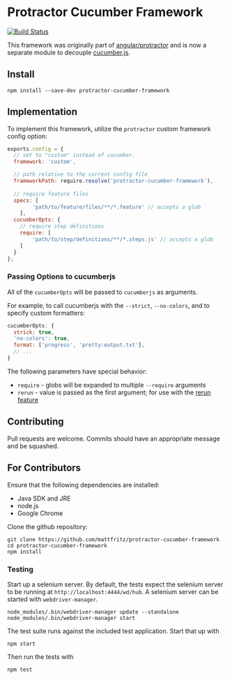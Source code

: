 Protractor Cucumber Framework
=============================

[![Build Status](https://travis-ci.org/mattfritz/protractor-cucumber-framework.svg?branch=master)](https://travis-ci.org/mattfritz/protractor-cucumber-framework)

This framework was originally part of [angular/protractor](https://github.com/angular/protractor) and
is now a separate module to decouple [cucumber.js](https://github.com/cucumber/cucumber-js).

Install
-------

`npm install --save-dev protractor-cucumber-framework`

Implementation
--------------

To implement this framework, utilize the `protractor` custom framework config option:

```js
exports.config = {
  // set to "custom" instead of cucumber.
  framework: 'custom',

  // path relative to the current config file
  frameworkPath: require.resolve('protractor-cucumber-framework'),
  
  // require feature files
  specs: [
		'path/to/feature/files/**/*.feature' // accepts a glob
	],
  cucumberOpts: {
    // require step definitions
    require: [
    	'path/to/step/definitions/**/*.steps.js' // accepts a glob
    ]
  }
};
```

### Passing Options to cucumberjs

All of the `cucumberOpts` will be passed to `cucumberjs` as arguments.

For example, to call cucumberjs with the `--strict`, `--no-colors`, and to specify custom formatters:

```js
cucumberOpts: {
  strick: true,
  'no-colors': true,
  format: ['progress', 'pretty:output.txt'],
  // ...
}
```

The following parameters have special behavior:

 * `require` - globs will be expanded to multiple `--require` arguments
 * `rerun` - value is passed as the first argument; for use with the [rerun feature](https://github.com/cucumber/cucumber-js/blob/master/features/rerun_formatter.feature)

Contributing
------------

Pull requests are welcome. Commits should have an appropriate message and be squashed.

For Contributors
----------------

Ensure that the following dependencies are installed:

 * Java SDK and JRE
 * node.js
 * Google Chrome

Clone the github repository:

    git clone https://github.com/mattfritz/protractor-cucumber-framework
    cd protractor-cucumber-framework
    npm install

### Testing

Start up a selenium server. By default, the tests expect the selenium server to be running at `http://localhost:4444/wd/hub`. A selenium server can be started with `webdriver-manager`.

    node_modules/.bin/webdriver-manager update --standalone
    node_modules/.bin/webdriver-manager start

The test suite runs against the included test application. Start that up with

    npm start

Then run the tests with

    npm test
